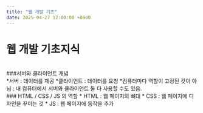 ```yaml
---
title: "웹 개발 기초"
date: 2025-04-27 12:00:00 +0900
---
```


# 웹 개발 기초지식 
<br>
###서버와 클라이언트 개념 <br>
  *서버 : 데이터를 제공 
  *클라이언트 : 데이터를 요청  
  *컴퓨터마다 역할이 고정된 것이 아님 : 내 컴퓨터에서 서버와 클라이언트 둘 다 사용할 수도 있음.
<br>
### HTML / CSS / JS 의 역할
  * HTML : 웹 페이지의 뼈대 
  * CSS : 웹 페이지에 디자인을 꾸미는 것 
  * JS : 웹 페이지에 동작을 추가 
